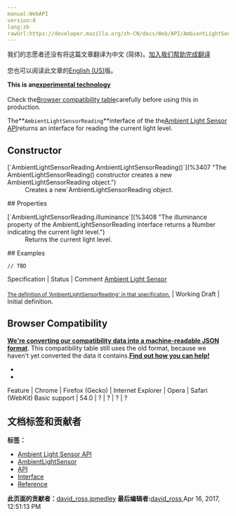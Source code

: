 ```yaml
---
manual:WebAPI
version:0
lang:zh
rawUrl:https://developer.mozilla.org/zh-CN/docs/Web/API/AmbientLightSensorReading#Browser_compatibility
---
```




<bdi>我们的志愿者还没有将这篇文章翻译为<bdi>中文 (简体)</bdi>。[加入我们帮助完成翻译](%3402 "")<br></br>您也可以阅读此文章的[English (US)](%3403 "")版。</bdi>






**This is an[experimental technology](%3404 "")**<br></br>Check the[Browser compatibility table](%3405 "")carefully before using this in production.




The**`AmbientLightSensorReading`**interface of the the[Ambient Light Sensor API](%3406 "")returns an interface for reading the current light level.


## Constructor<a name="Constructor"></a>
<dl><dt id=''>[`AmbientLightSensorReading.AmbientLightSensorReading()`](%3407 "The AmbientLightSensorReading() constructor creates a new AmbientLightSensorReading object.")</dt><dd>Creates a new`AmbientLightSensorReading`object.</dd></dl>
## Properties<a name="Properties"></a>
<dl><dt id=''>[`AmbientLightSensorReading.illuminance`](%3408 "The illuminance property of the AmbientLightSensorReading interface returns a Number indicating the current light level.")</dt><dd>Returns the current light level.</dd></dl>
## Examples<a name="Examples"></a>

```
// TBD
```
Specification | Status | Comment 
[Ambient Light Sensor<br></br><small>The definition of &#39;AmbientLightSensorReading&#39; in that specification.</small>](%3401 "") | Working Draft | Initial definition. 


## Browser Compatibility<a name="Browser_Compatibility"></a>


**[We&#39;re converting our compatibility data into a machine-readable JSON format](%3344 "")**. This compatibility table still uses the old format, because we haven&#39;t yet converted the data it contains.**[Find out how you can help!](%3409 "")**


* 
* 
Feature | Chrome | Firefox (Gecko) | Internet Explorer | Opera | Safari (WebKit) 
Basic support | 54.0 | ? | ? | ? | ? 







## 文档标签和贡献者
**标签：**
* [Ambient Light Sensor API](%3410 "")
* [AmbientLightSensor](%3411 "")
* [API](%50 "")
* [Interface](%3380 "")
* [Reference](%3381 "")

**此页面的贡献者：**[david_ross](%3412 ""),[jpmedley](%3413 "")
**最后编辑者:**[david_ross](%3412 ""),<time>Apr 16, 2017, 12:51:13 PM</time>


